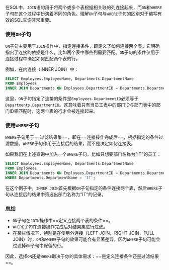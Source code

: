 
在SQL中，`JOIN`语句用于将两个或多个表根据相关联的列连接起来，而`ON`和`WHERE`子句在这个过程中扮演着不同的角色。理解`ON`子句与`WHERE`子句的区别对于编写有效的SQL查询非常重要。

### 使用`ON`子句

`ON`子句主要用于`JOIN`操作中，指定连接条件，即定义了如何连接两个表。它明确指出了连接的依据是什么，比如两个表中哪些列需要匹配。`ON`子句的条件仅用于连接过程中确定如何匹配两个表的行。

例如，在内连接（INNER JOIN）中：

```sql
SELECT Employees.EmployeeName, Departments.DepartmentName
FROM Employees
INNER JOIN Departments ON Employees.DepartmentID = Departments.DepartmentID;
```

这里，`ON`子句指定了连接的条件是`Employees.DepartmentID`必须等于`Departments.DepartmentID`。这意味着只有当员工表中的部门ID与部门表中的部门ID相匹配时，这两个表的行才会被连接起来。

### 使用`WHERE`子句

`WHERE`子句用于==过滤结果集==，即在==连接操作完成后==，根据指定的条件过滤数据。`WHERE`子句作用于连接后的结果，而不是决定如何连接表。

如果我们在上述查询中加入一个`WHERE`子句，比如只想要部门名称为"IT"的员工：

```sql
SELECT Employees.EmployeeName, Departments.DepartmentName
FROM Employees
INNER JOIN Departments ON Employees.DepartmentID = Departments.DepartmentID
WHERE Departments.DepartmentName = 'IT';
```

在这个例子中，`INNER JOIN`首先根据`ON`子句指定的条件连接两个表，然后`WHERE`子句从连接后的结果中筛选出部门名称为"IT"的记录。

### 总结

- `ON`子句在`JOIN`操作中==定义连接两个表的条件==。
- `WHERE`子句在连接操作完成后对结果集进行过滤。
- 在某些情况下，特别是在使用外连接（LEFT JOIN、RIGHT JOIN、FULL JOIN）时，`ON`和`WHERE`子句的效果可能会有显著差异，因为`WHERE`子句可能会过滤掉`ON`子句中保留的行。

因此，选择`ON`还是`WHERE`取决于你的具体需求：==是定义连接条件还是过滤结果==。
